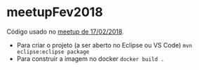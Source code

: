 # meetupFev2018

Código usado no [meetup de 17/02/2018](https://www.meetup.com/pt-BR/GOJava/events/247801420/).

* Para criar o projeto (a ser aberto no Eclipse ou VS Code) ```mvn eclipse:eclipse package```
* Para construir a imagem no docker ```docker build .```